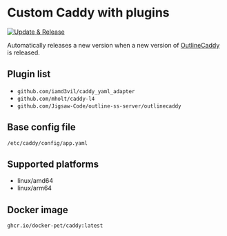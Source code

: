# Custom Caddy with plugins

[![Update & Release](https://github.com/docker-pet/caddy/actions/workflows/update-and-release.yml/badge.svg)](https://github.com/docker-pet/caddy/actions/workflows/update-and-release.yml)

Automatically releases a new version when a new version of [OutlineCaddy](https://github.com/Jigsaw-Code/outline-ss-server/tree/master/outlinecaddy) is released.

## Plugin list

- `github.com/iamd3vil/caddy_yaml_adapter`
- `github.com/mholt/caddy-l4`
- `github.com/Jigsaw-Code/outline-ss-server/outlinecaddy`

## Base config file

`/etc/caddy/config/app.yaml`

## Supported platforms

- linux/amd64
- linux/arm64

## Docker image

`ghcr.io/docker-pet/caddy:latest`